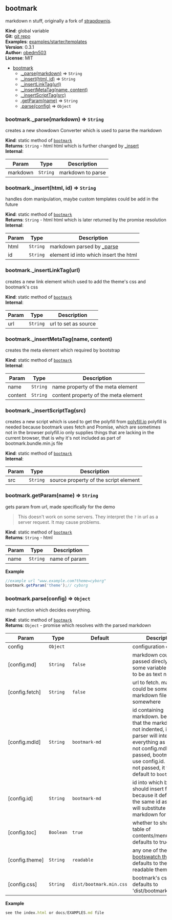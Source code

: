 <a name="bootmark"></a>

## bootmark
markdown n stuff, originally a fork of [strapdownjs](http://strapdownjs.com).

**Kind**: global variable  
**Git**: [git repo](https://github.com/obedm503/bootmark.git)  
**Examples**: [examples/starter/templates](https://obedm503.github.io/bootmark/examples/index.html)  
**Version**: 0.3.1  
**Author:** [obedm503](https://github.com/obedm503/)  
**License**: MIT  

* [bootmark](#bootmark)
    * [._parse(markdown)](#bootmark._parse) ⇒ <code>String</code>
    * [._insert(html, id)](#bootmark._insert) ⇒ <code>String</code>
    * [._insertLinkTag(url)](#bootmark._insertLinkTag)
    * [._insertMetaTag(name, content)](#bootmark._insertMetaTag)
    * [._insertScriptTag(src)](#bootmark._insertScriptTag)
    * [.getParam(name)](#bootmark.getParam) ⇒ <code>String</code>
    * [.parse(config)](#bootmark.parse) ⇒ <code>Object</code>

<a name="bootmark._parse"></a>

### bootmark._parse(markdown) ⇒ <code>String</code>
creates a new showdown Converter which is used to parse the markdown

**Kind**: static method of <code>[bootmark](#bootmark)</code>  
**Returns**: <code>String</code> - html html which is further changed by [_insert](#bootmark._insert)  
**Internal**:   

| Param | Type | Description |
| --- | --- | --- |
| markdown | <code>String</code> | markdown to parse |

<a name="bootmark._insert"></a>

### bootmark._insert(html, id) ⇒ <code>String</code>
handles dom manipulation, maybe custom templates could be add in the future

**Kind**: static method of <code>[bootmark](#bootmark)</code>  
**Returns**: <code>String</code> - html html which is later returned by the promise resolution  
**Internal**:   

| Param | Type | Description |
| --- | --- | --- |
| html | <code>String</code> | markdown parsed by [_parse](#bootmark._parse) |
| id | <code>String</code> | element id into which insert the html |

<a name="bootmark._insertLinkTag"></a>

### bootmark._insertLinkTag(url)
creates a new link element which used to add the theme's css and bootmark's css

**Kind**: static method of <code>[bootmark](#bootmark)</code>  
**Internal**:   

| Param | Type | Description |
| --- | --- | --- |
| url | <code>String</code> | url to set as source |

<a name="bootmark._insertMetaTag"></a>

### bootmark._insertMetaTag(name, content)
creates the meta element which required by bootstrap

**Kind**: static method of <code>[bootmark](#bootmark)</code>  
**Internal**:   

| Param | Type | Description |
| --- | --- | --- |
| name | <code>String</code> | name property of the meta element |
| content | <code>String</code> | content property of the meta element |

<a name="bootmark._insertScriptTag"></a>

### bootmark._insertScriptTag(src)
creates a new script which is used to get the polyfill from [polyfill.io](https://polyfill.io/v2/docs/)polyfill is needed because bootmark uses fetch and Promise, which are sometimes not in the browserpolyfill.io only supplies things that are lacking in the current browser, that is why it's not included as part of bootmark.bundle.min.js file

**Kind**: static method of <code>[bootmark](#bootmark)</code>  
**Internal**:   

| Param | Type | Description |
| --- | --- | --- |
| src | <code>String</code> | source property of the script element |

<a name="bootmark.getParam"></a>

### bootmark.getParam(name) ⇒ <code>String</code>
gets param from url, made specifically for the demo>This doesn't work on some servers. They interpret the ``?`` in url as a server request. It may cause problems.

**Kind**: static method of <code>[bootmark](#bootmark)</code>  
**Returns**: <code>String</code> - html  

| Param | Type | Description |
| --- | --- | --- |
| name | <code>String</code> | name of param |

**Example**  
```js
//example url "www.example.com?theme=cyborg"bootmark.getParam('theme');// cyborg
```
<a name="bootmark.parse"></a>

### bootmark.parse(config) ⇒ <code>Object</code>
main function which decides everything.

**Kind**: static method of <code>[bootmark](#bootmark)</code>  
**Returns**: <code>Object</code> - promise which resolves with the parsed markdown  

| Param | Type | Default | Description |
| --- | --- | --- | --- |
| config | <code>Object</code> |  | configuration object |
| [config.md] | <code>String</code> | <code>false</code> | markdown could be passed direcly from some variable. It HAS to be as text not html. |
| [config.fetch] | <code>String</code> | <code>false</code> | url to fetch. markdown could be some markdown file somewhere |
| [config.mdId] | <code>String</code> | <code>bootmark-md</code> | id containing markdown. be careful that the markdown is not indented, if it is the parser will interpret everything as code. If not config.mdId is passed, bootmark will use config.id. If that is not passed, it will default to ``bootmark-md``. |
| [config.id] | <code>String</code> | <code>bootmark-md</code> | id into which bootmark should insert final html. because it defaults to the same id as mdId, it will substitute the markdown for the html. |
| [config.toc] | <code>Boolean</code> | <code>true</code> | whether to show the table of contents/menu. defaults to true |
| [config.theme] | <code>String</code> | <code>readable</code> | any one of the [bootswatch themes](http://bootswatch.com). defaults to the readable theme |
| [config.css] | <code>String</code> | <code>dist/bootmark.min.css</code> | bootmark's css. defaults to 'dist/bootmark.min.css' |

**Example**  
```js
see the index.html or docs/EXAMPLES.md file
```
